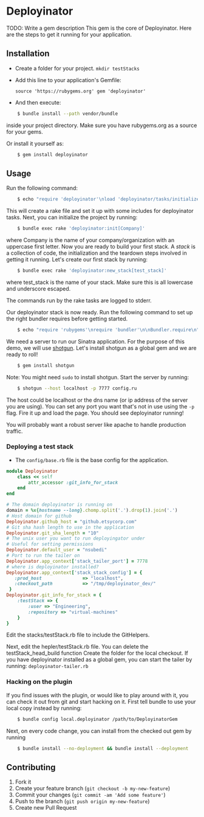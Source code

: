 # Deployinator

TODO: Write a gem description
This gem is the core of Deployinator. Here are the steps to get it running for your application.

## Installation
- Create a folder for your project. `mkdir testStacks`

- Add this line to your application's Gemfile:

    `source 'https://rubygems.org'
     gem 'deployinator'`

- And then execute:
```sh
    $ bundle install --path vendor/bundle
```
inside your project directory. Make sure you have rubygems.org as a source for your gems.

Or install it yourself as:

```sh
    $ gem install deployinator
```

## Usage

Run the following command:
```sh
    $ echo "require 'deployinator'\nload 'deployinator/tasks/initialize.rake' " > Rakefile
```
This will create a rake file and set it up with some includes for deployinator tasks.
Next, you can initialize the project by running:
```sh
    $ bundle exec rake 'deployinator:init[Company]'
```
where Company is the name of your company/organization with an uppercase first letter.
Now you are ready to build your first stack. 
A *stack* is a collection of code, the initialization and the teardown steps involved in getting it running. 
Let's create our first stack by running:
```sh
    $ bundle exec rake 'deployinator:new_stack[test_stack]'
```
where test_stack is the name of your stack. Make sure this is all lowercase and underscore escaped.

The commands run by the rake tasks are logged to stderr.

Our deployinator stack is now ready. 
Run the following command to set up the right bundler requires before getting started.
```sh
    $ echo "require 'rubygems'\nrequire 'bundler'\n\nBundler.require\n" >> config.ru
```
We need a server to run our Sinatra application. For the purpose of this demo, we will use [shotgun](https://github.com/rtomayko/shotgun). Let's install shotgun as a global gem and we are ready to roll!
```sh
    $ gem install shotgun
```
Note: You might need `sudo` to install shotgun. 
Start the server by running:
```sh                                                                                                           n
    $ shotgun --host localhost -p 7777 config.ru
```
The host could be localhost or the dns name (or ip address of the server you are using). You can set any port you want that's not in use using the `-p` flag.
Fire it up and load the page. You should see deployinator running!

You will probably want a robust server like apache to handle production traffic. 


### Deploying a test stack
- The `config/base.rb` file is the base config for the application.
```ruby                                                                                                         
module Deployinator
    class << self
        attr_accessor :git_info_for_stack
    end
end

# The domain deployinator is running on
domain = %x{hostname --long}.chomp.split('.').drop(1).join('.')
# Host domain for github
Deployinator.github_host = "github.etsycorp.com"
# Git sha hash length to use in the application
Deployinator.git_sha_length = "10"
# The unix user you want to run deployingator under
# Useful for setting permissions
Deployinator.default_user = "nsubedi"
# Port to run the tailer on
Deployinator.app_context['stack_tailer_port'] = 7778
# where is deployinator installed?
Deployinator.app_context['stack_stack_config'] = {
   :prod_host               => "localhost",
   :checkout_path           => "/tmp/deployinator_dev/"
 }
Deployinator.git_info_for_stack = {
    :testStack => {
        :user => "Engineering",
        :repository => "virtual-machines"
    }
}
```

Edit the stacks/testStack.rb file to include the GitHelpers.

Next, edit the hepler/testStack.rb file. You can delete the testStack_head_build function 
Create the folder for the local checkout.
If you have deployinator installed as a global gem, you can start the tailer by running:
`deployinator-tailer.rb`


### Hacking on the plugin
If you find issues with the plugin, or would like to play around with it, you can check it out from git and start hacking on it. 
First tell bundle to use your local copy instead by running:
```sh
    $ bundle config local.deployinator /path/to/DeployinatorGem
```
Next, on every code change, you can install from the checked out gem by running
```sh
    $ bundle install --no-deployment && bundle install --deployment
```







## Contributing

1. Fork it
2. Create your feature branch (`git checkout -b my-new-feature`)
3. Commit your changes (`git commit -am 'Add some feature'`)
4. Push to the branch (`git push origin my-new-feature`)
5. Create new Pull Request
